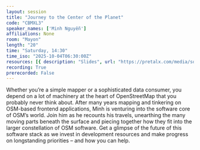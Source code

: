 ```yaml
---
layout: session
title: "Journey to the Center of the Planet"
code: "CBMXL3"
speaker_names: ['Minh Nguyễn']
affiliations: None
room: "Mayon"
length: "20"
time: "Saturday, 14:30"
time_iso: "2025-10-04T06:30:00Z"
resources: [{ description: "Slides", url: "https://pretalx.com/media/sotm2025/submissions/CBMXL3/resources/Journey_to_the_Ce_cHviXEr.pdf" },{ description: "Slides and notes", url: "https://pretalx.com/media/sotm2025/submissions/CBMXL3/resources/Journey_to_the_Ce_Mh0Q3y2.pdf" }]
recording: True
prerecorded: False
---
```


Whether you’re a simple mapper or a sophisticated data consumer, you depend on a lot of machinery at the heart of OpenStreetMap that you probably never think about. After many years mapping and tinkering on OSM-based frontend applications, Minh is venturing into the software core of OSM’s world. Join him as he recounts his travels, unearthing the many moving parts beneath the surface and piecing together how they fit into the larger constellation of OSM software. Get a glimpse of the future of this software stack as we invest in development resources and make progress on longstanding priorities – and how you can help.

